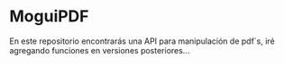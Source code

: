 # MoguiPDF
En este repositorio encontrarás una API para manipulación de pdf´s, iré agregando funciones en versiones posteriores...
